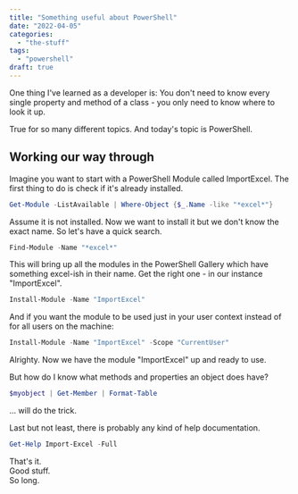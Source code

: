```yaml
---
title: "Something useful about PowerShell"
date: "2022-04-05"
categories: 
  - "the-stuff"
tags: 
  - "powershell"
draft: true
---
```


One thing I've learned as a developer is: You don't need to know every single property and method of a class - you only need to know where to look it up.

True for so many different topics. And today's topic is PowerShell.

## Working our way through

Imagine you want to start with a PowerShell Module called ImportExcel. The first thing to do is check if it's already installed.

```powershell
Get-Module -ListAvailable | Where-Object {$_.Name -like "*excel*"}
```

Assume it is not installed. Now we want to install it but we don't know the exact name. So let's have a quick search.

```powershell
Find-Module -Name "*excel*"
```

This will bring up all the modules in the PowerShell Gallery which have something excel-ish in their name. Get the right one - in our instance "ImportExcel".

```powershell
Install-Module -Name "ImportExcel"
```

And if you want the module to be used just in your user context instead of for all users on the machine:

```powershell
Install-Module -Name "ImportExcel" -Scope "CurrentUser" 
```

Alrighty. Now we have the module "ImportExcel" up and ready to use.

But how do I know what methods and properties an object does have?

```powershell
$myobject | Get-Member | Format-Table
```

... will do the trick.

Last but not least, there is probably any kind of help documentation.

```powershell
Get-Help Import-Excel -Full
```

That's it.  
Good stuff.  
So long.
